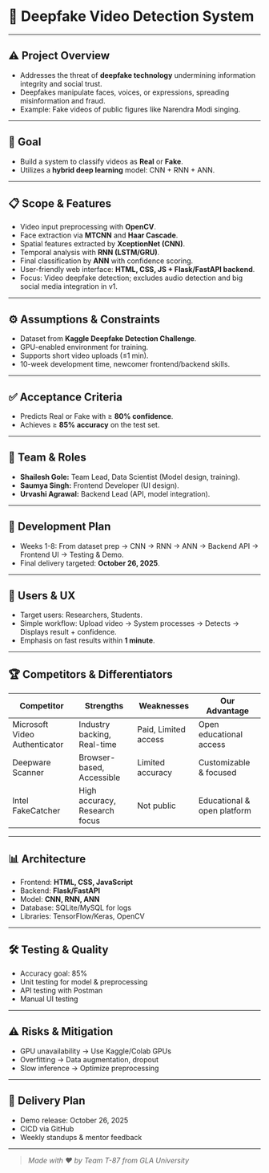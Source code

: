 # 🚀 Deepfake Video Detection System

---

## ⚠️ Project Overview  
- Addresses the threat of **deepfake technology** undermining information integrity and social trust.  
- Deepfakes manipulate faces, voices, or expressions, spreading misinformation and fraud.  
- Example: Fake videos of public figures like Narendra Modi singing.

---

## 🎯 Goal  
- Build a system to classify videos as **Real** or **Fake**.  
- Utilizes a **hybrid deep learning** model: CNN + RNN + ANN.

---

## 📋 Scope & Features  
- Video input preprocessing with **OpenCV**.  
- Face extraction via **MTCNN** and **Haar Cascade**.  
- Spatial features extracted by **XceptionNet (CNN)**.  
- Temporal analysis with **RNN (LSTM/GRU)**.  
- Final classification by **ANN** with confidence scoring.  
- User-friendly web interface: **HTML, CSS, JS + Flask/FastAPI backend**.  
- Focus: Video deepfake detection; excludes audio detection and big social media integration in v1.

---

## ⚙️ Assumptions & Constraints  
- Dataset from **Kaggle Deepfake Detection Challenge**.  
- GPU-enabled environment for training.  
- Supports short video uploads (≤1 min).  
- 10-week development time, newcomer frontend/backend skills.

---

## ✅ Acceptance Criteria  
- Predicts Real or Fake with ≥ **80% confidence**.  
- Achieves ≥ **85% accuracy** on the test set.

---

## 👫 Team & Roles  
- **Shailesh Gole:** Team Lead, Data Scientist (Model design, training).  
- **Saumya Singh:** Frontend Developer (UI design).  
- **Urvashi Agrawal:** Backend Lead (API, model integration).

---

## 📅 Development Plan  
- Weeks 1-8: From dataset prep → CNN → RNN → ANN → Backend API → Frontend UI → Testing & Demo.  
- Final delivery targeted: **October 26, 2025**.

---

## 👥 Users & UX  
- Target users: Researchers, Students.  
- Simple workflow: Upload video → System processes → Detects → Displays result + confidence.  
- Emphasis on fast results within **1 minute**.

---

## 🏆 Competitors & Differentiators  
| Competitor              | Strengths               | Weaknesses              | Our Advantage                |
|------------------------|------------------------|------------------------|------------------------------|
| Microsoft Video Authenticator | Industry backing, Real-time | Paid, Limited access      | Open educational access      |
| Deepware Scanner          | Browser-based, Accessible | Limited accuracy          | Customizable & focused       |
| Intel FakeCatcher         | High accuracy, Research focus | Not public                 | Educational & open platform  |

---

## 📊 Architecture  
- Frontend: **HTML, CSS, JavaScript**  
- Backend: **Flask/FastAPI**  
- Model: **CNN, RNN, ANN**  
- Database: SQLite/MySQL for logs  
- Libraries: TensorFlow/Keras, OpenCV

---

## 🛠️ Testing & Quality  
- Accuracy goal: 85%  
- Unit testing for model & preprocessing  
- API testing with Postman  
- Manual UI testing

---

## ⚠️ Risks & Mitigation  
- GPU unavailability → Use Kaggle/Colab GPUs  
- Overfitting → Data augmentation, dropout  
- Slow inference → Optimize preprocessing

---

## 🚀 Delivery Plan  
- Demo release: October 26, 2025  
- CICD via GitHub  
- Weekly standups & mentor feedback

---

> *Made with ❤️ by Team T-87 from GLA University*



